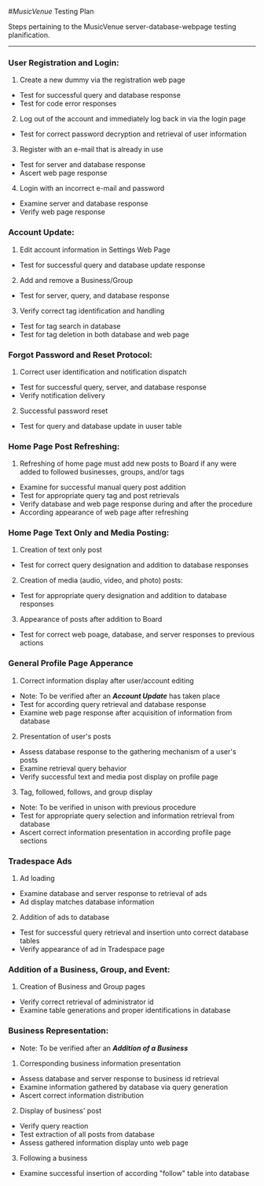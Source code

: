 #_MusicVenue_ Testing Plan

Steps pertaining to the MusicVenue server-database-webpage testing planification.

-----

### User Registration and Login:

1. Create a new dummy via the registration web page
  - Test for successful query and database response
  - Test for code error responses
2. Log out of the account and immediately log back in via the login page
  - Test for correct password decryption and retrieval of user information
3. Register with an e-mail that is already in use
  - Test for server and database response
  - Ascert web page response
4. Login with an incorrect e-mail and password
  - Examine server and database response
  - Verify web page response


### Account Update:

1. Edit account information in Settings Web Page
  - Test for successful query and database update response
2. Add and remove a Business/Group
  - Test for server, query, and database response
3. Verify correct tag identification and handling
  - Test for tag search in database
  - Test for tag deletion in both database and web page


### Forgot Password and Reset Protocol:

1. Correct user identification and notification dispatch
  - Test for successful query, server, and database response
  - Verify notification delivery
2. Successful password reset
  - Test for query and database update in uuser table


### Home Page Post Refreshing:

1. Refreshing of home page must add new posts to Board if any were added to followed businesses, groups, and/or tags
  - Examine for successful manual query post addition
  - Test for appropriate query tag and post retrievals
  - Verify database and web page response during and after the procedure
  - According appearance of web page after refreshing


### Home Page Text Only and Media Posting:

1. Creation of text only post
  - Test for correct query designation and addition to database responses
2. Creation of media (audio, video, and photo) posts:
  - Test for appropriate query designation and addition to database responses
3. Appearance of posts after addition to Board
  - Test for correct web poage, database, and server responses to previous actions
  
  
### General Profile Page Apperance

1. Correct information display after user/account editing
  - Note: To be verified after an ___Account Update___ has taken place
  - Test for according query retrieval and database response
  - Examine web page response after acquisition of information from database
2. Presentation of user's posts
  - Assess database response to the gathering mechanism of a user's posts
  - Examine retrieval query behavior
  - Verify successful text and media post display on profile page
3. Tag, followed, follows, and group display
  - Note: To be verified in unison with previous procedure
  - Test for appropriate query selection and information retrieval from database
  - Ascert correct information presentation in according profile page sections
  
  
### Tradespace Ads

1. Ad loading
  - Examine database and server response to retrieval of ads
  - Ad display matches database information
2. Addition of ads to database
  - Test for successful query retrieval and insertion unto correct database tables
  - Verify appearance of ad in Tradespace page


### Addition of a Business, Group, and Event:

1. Creation of Business and Group pages
  - Verify correct retrieval of administrator id
  - Examine table generations and proper identifications in database


### Business Representation:

- Note: To be verified after an ___Addition of a Business___

1. Corresponding business information presentation
  - Assess database and server response to business id retrieval
  - Examine information gathered by database via query generation
  - Ascert correct information distribution
2. Display of business' post
  - Verify query reaction
  - Test extraction of all posts from database
  - Assess gathered information display unto web page
3. Following a business
  - Examine successful insertion of according "follow" table into database
